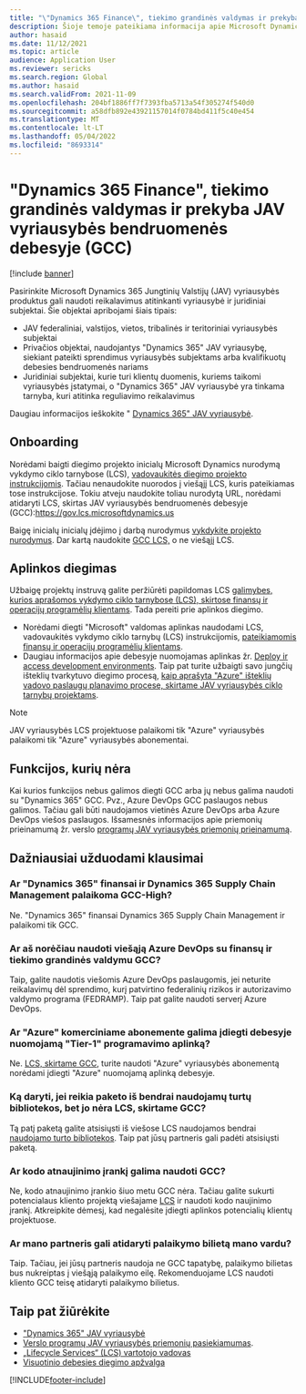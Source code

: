 ```yaml
---
title: "\"Dynamics 365 Finance\", tiekimo grandinės valdymas ir prekyba JAV vyriausybės bendruomenės debesyje (GCC)"
description: Šioje temoje pateikiama informacija apie Microsoft Dynamics 365 JAV vyriausybės produktus, kuriuos gali naudoti reikalavimus atitinkanti vyriausybė ir juridiniai subjektai.
author: hasaid
ms.date: 11/12/2021
ms.topic: article
audience: Application User
ms.reviewer: sericks
ms.search.region: Global
ms.author: hasaid
ms.search.validFrom: 2021-11-09
ms.openlocfilehash: 204bf1886ff7f7393fba5713a54f305274f540d0
ms.sourcegitcommit: a58dfb892e43921157014f0784bd411f5c40e454
ms.translationtype: MT
ms.contentlocale: lt-LT
ms.lasthandoff: 05/04/2022
ms.locfileid: "8693314"
---
```

# <a name="dynamics-365-finance-supply-chain-management-and-commerce-in-us-government-community-cloud-gcc"></a>"Dynamics 365 Finance", tiekimo grandinės valdymas ir prekyba JAV vyriausybės bendruomenės debesyje (GCC)

[!include [banner](../includes/banner.md)]



Pasirinkite Microsoft Dynamics 365 Jungtinių Valstijų (JAV) vyriausybės produktus gali naudoti reikalavimus atitinkanti vyriausybė ir juridiniai subjektai. Šie objektai apribojami šiais tipais:

- JAV federaliniai, valstijos, vietos, tribalinės ir teritoriniai vyriausybės subjektai
- Privačios objektai, naudojantys "Dynamics 365" JAV vyriausybę, siekiant pateikti sprendimus vyriausybės subjektams arba kvalifikuotų debesies bendruomenės nariams
- Juridiniai subjektai, kurie turi klientų duomenis, kuriems taikomi vyriausybės įstatymai, o "Dynamics 365" JAV vyriausybė yra tinkama tarnyba, kuri atitinka reguliavimo reikalavimus

Daugiau informacijos ieškokite " [Dynamics 365" JAV vyriausybė](/power-platform/admin/microsoft-dynamics-365-government).

## <a name="onboarding"></a>Onboarding

Norėdami baigti diegimo projekto inicialų Microsoft Dynamics nurodymą vykdymo ciklo tarnybose (LCS), [vadovaukitės diegimo projekto instrukcijomis](../../../fin-ops-core/fin-ops/imp-lifecycle/onboard.md). Tačiau nenaudokite nuorodos į viešąjį LCS, kuris pateikiamas tose instrukcijose. Tokiu atveju naudokite toliau nurodytą URL, norėdami atidaryti LCS, skirtas JAV vyriausybės bendruomenės debesyje (GCC):<https://gov.lcs.microsoftdynamics.us>

Baigę inicialų inicialų įdėjimo į darbą nurodymus [vykdykite projekto nurodymus](../lifecycle-services/project-onboarding.md). Dar kartą naudokite [GCC LCS,](https://gov.lcs.microsoftdynamics.us) o ne viešąjį LCS.

## <a name="environment-deployment"></a>Aplinkos diegimas

Užbaigę projektų instruvą galite peržiūrėti papildomas LCS [galimybes, kurios aprašomos vykdymo ciklo tarnybose (LCS), skirtose finansų ir operacijų programėlių klientams](../../../fin-ops-core/dev-itpro/lifecycle-services/lcs-works-lcs.md). Tada pereiti prie aplinkos diegimo.

- Norėdami diegti "Microsoft" valdomas aplinkas naudodami LCS, vadovaukitės vykdymo ciklo tarnybų (LCS) instrukcijomis, [pateikiamomis finansų ir operacijų programėlių klientams](../../../fin-ops-core/dev-itpro/lifecycle-services/lcs-works-lcs.md#new-deployment-experience).
- Daugiau informacijos apie debesyje nuomojamas aplinkas žr. [Deploy ir access development environments](../../../fin-ops-core/dev-itpro/dev-tools/access-instances.md). Taip pat turite užbaigti savo jungčių išteklių tvarkytuvo diegimo procesą, [kaip aprašyta "Azure" išteklių vadovo paslaugų planavimo procese, skirtame JAV vyriausybės ciklo tarnybų projektams](arm-onbarding-us-goverment.md).

> [!NOTE]
> JAV vyriausybės LCS projektuose palaikomi tik "Azure" vyriausybės palaikomi tik "Azure" vyriausybės abonementai.

## <a name="features-that-arent-available"></a>Funkcijos, kurių nėra

Kai kurios funkcijos nebus galimos diegti GCC arba jų nebus galima naudoti su "Dynamics 365" GCC. Pvz., Azure DevOps GCC paslaugos nebus galimos. Tačiau gali būti naudojamos vietinės Azure DevOps arba Azure DevOps viešos paslaugos. Išsamesnės informacijos apie priemonių prieinamumą žr. verslo [programų JAV vyriausybės priemonių prieinamumą](https://aka.ms/BAPFunctionalParity).

## <a name="frequently-asked-questions"></a>Dažniausiai užduodami klausimai

### <a name="are-dynamics-365-finance-and-dynamics-365-supply-chain-management-supported-in-gcc-high"></a>Ar "Dynamics 365" finansai ir Dynamics 365 Supply Chain Management palaikoma GCC-High?

Ne. "Dynamics 365" finansai Dynamics 365 Supply Chain Management ir palaikomi tik GCC.

### <a name="can-i-use-public-azure-devops-with-finance-and-supply-chain-management-in-gcc"></a>Ar aš norėčiau naudoti viešąją Azure DevOps su finansų ir tiekimo grandinės valdymu GCC?

Taip, galite naudotis viešomis Azure DevOps paslaugomis, jei neturite reikalavimų dėl sprendimo, kurį patvirtino federalinių rizikos ir autorizavimo valdymo programa (FEDRAMP). Taip pat galite naudoti serverį Azure DevOps.

### <a name="can-i-deploy-a-cloud-hosted-environment-tier-1-development-environment-on-an-azure-commercial-subscription"></a>Ar "Azure" komerciniame abonemente galima įdiegti debesyje nuomojamą "Tier-1" programavimo aplinką?

Ne. [LCS, skirtame GCC](https://gov.lcs.microsoftdynamics.us), turite naudoti "Azure" vyriausybės abonementą norėdami įdiegti "Azure" nuomojamą aplinką debesyje.

### <a name="what-can-i-do-if-i-need-a-package-from-the-shared-asset-library-but-it-isnt-available-in-lcs-for-gcc"></a>Ką daryti, jei reikia paketo iš bendrai naudojamų turtų bibliotekos, bet jo nėra LCS, skirtame GCC?

Tą patį paketą galite atsisiųsti iš viešose LCS naudojamos bendrai [naudojamo turto bibliotekos](https://lcs.dynamics.com). Taip pat jūsų partneris gali padėti atsisiųsti paketą.

### <a name="is-the-code-upgrade-tool-available-in-gcc"></a>Ar kodo atnaujinimo įrankį galima naudoti GCC?

Ne, kodo atnaujinimo įrankio šiuo metu GCC nėra. Tačiau galite sukurti potencialaus kliento projektą viešajame [LCS](https://lcs.dynamics.com) ir naudoti kodo naujinimo įrankį. Atkreipkite dėmesį, kad negalėsite įdiegti aplinkos potencialių klientų projektuose.

### <a name="can-my-partner-open-a-support-ticket-on-my-behalf"></a>Ar mano partneris gali atidaryti palaikymo bilietą mano vardu?

Taip. Tačiau, jei jūsų partneris naudoja ne GCC tapatybę, palaikymo bilietas bus nukreiptas į viešąją palaikymo eilę. Rekomenduojame LCS naudoti kliento GCC teisę atidaryti palaikymo bilietus.

## <a name="see-also"></a>Taip pat žiūrėkite

- ["Dynamics 365" JAV vyriausybė](/power-platform/admin/microsoft-dynamics-365-government)
- [Verslo programų JAV vyriausybės priemonių pasiekiamumas](https://aka.ms/BAPFunctionalParity).
- [„Lifecycle Services“ (LCS) vartotojo vadovas](../../../fin-ops-core/dev-itpro/lifecycle-services/lcs-user-guide.md)
- [Visuotinio debesies diegimo apžvalga](../../../fin-ops-core/dev-itpro/deployment/cloud-deployment-overview.md)

[!INCLUDE[footer-include](../../../includes/footer-banner.md)]
